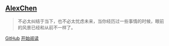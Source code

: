 [comment]: <> (封面)

## [AlexChen](/blog)

> 不必太纠结于当下，也不必太忧虑未来，当你经历过一些事情的时候，眼前的风景已经和从前不一样了。

[GitHub](https://github.com/AlexChen68/docsify)
[开始阅读](README.md)
